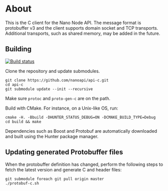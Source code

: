 # About

This is the C client for the Nano Node API. The message format is protobuffer v3 and the client supports domain socket and TCP transports. Additional transports, such as shared memory, may be added in the future.

## Building

[![Build status](https://ci.appveyor.com/api/projects/status/miyhcdcdm5wxpm8j?svg=true)](https://ci.appveyor.com/project/cryptocode/api-c)


Clone the repository and update submodules.

```
git clone https://github.com/nanoapi/api-c.git
cd api-c
git submodule update --init --recursive
```

Make sure `protoc` and `proto-gen-c` are on the path.

Build with CMake. For instance, on a Unix-like OS, run:

```
cmake -H. -Bbuild -DHUNTER_STATUS_DEBUG=ON -DCMAKE_BUILD_TYPE=Debug
cd build && make
```

Dependencies such as Boost and Protobuf are automatically downloaded and built using the Hunter package manager.

## Updating generated Protobuffer files

When the protobuffer definition has changed, perform the following steps to fetch the latest version and generate C and header files:

```
git submodule foreach git pull origin master
./protobuf-c.sh
```
